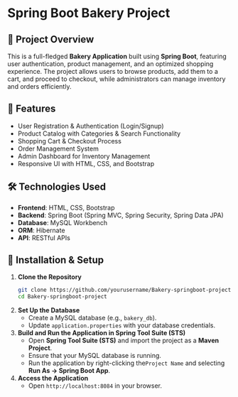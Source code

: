 # Spring Boot Bakery Project

## 📌 Project Overview
This is a full-fledged **Bakery Application** built using **Spring Boot**, featuring user authentication, product management, and an optimized shopping experience. The project allows users to browse products, add them to a cart, and proceed to checkout, while administrators can manage inventory and orders efficiently.

## 🚀 Features
- User Registration & Authentication (Login/Signup)
- Product Catalog with Categories & Search Functionality
- Shopping Cart & Checkout Process
- Order Management System
- Admin Dashboard for Inventory Management
- Responsive UI with HTML, CSS, and Bootstrap

## 🛠️ Technologies Used
- **Frontend**: HTML, CSS, Bootstrap
- **Backend**: Spring Boot (Spring MVC, Spring Security, Spring Data JPA)
- **Database**: MySQL Workbench
- **ORM**: Hibernate
- **API**: RESTful APIs

## 🔧 Installation & Setup
1. **Clone the Repository**
   ```sh
   git clone https://github.com/yourusername/Bakery-springboot-project.git
   cd Bakery-springboot-project
   ```
2. **Set Up the Database**
   - Create a MySQL database (e.g., `bakery_db`).
   - Update `application.properties` with your database credentials.
3. **Build and Run the Application in Spring Tool Suite (STS)**
   - Open **Spring Tool Suite (STS)** and import the project as a **Maven Project**.
   - Ensure that your MySQL database is running.
   - Run the application by right-clicking the`Project Name` and selecting **Run As → Spring Boot App**.
4. **Access the Application**
   - Open `http://localhost:8084` in your browser.



 